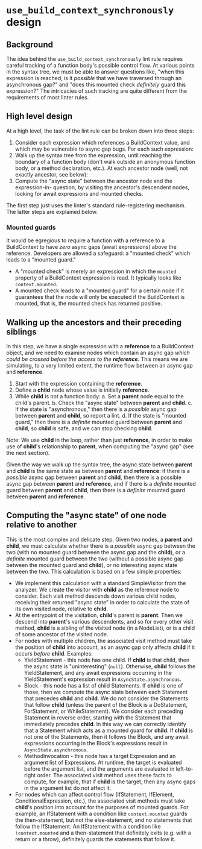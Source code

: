 # `use_build_context_synchronously` design

## Background

The idea behind the `use_build_context_synchronously` lint rule requires
careful tracking of a function body's possible control flow. At various points
in the syntax tree, we must be able to answer questions like, "when this
expression is reached, is it _possible_ that we have traversed through an
asynchronous gap?" and "does this mounted check _definitely_ guard this
expression?" The intricacies of such tracking are quite different from the
requirements of most linter rules.

## High level design

At a high level, the task of the lint rule can be broken down into three steps:

1. Consider each expression which references a BuildContext value, and which
   may be vulnerable to async gap bugs. For each such expression:
2. Walk up the syntax tree from the expression, until reaching the boundary of a
   function body (don't walk outside an anonymous function body, or a method
   declaration, etc.). At each ancestor node (well, not exactly ancestor, see
   below):
3. Compute the "async state" between the ancestor node and the expression-in-
   question, by visiting the ancestor's descendent nodes, looking for await
   expressions and mounted checks.

The first step just uses the linter's standard rule-registering mechanism. The
latter steps are explained below.

### Mounted guards

It would be egregious to require a function with a reference to a BuildContext
to have _zero_ async gaps (await expressions) above the reference. Developers
are allowed a safeguard: a "mounted check" which leads to a "mounted guard."

* A "mounted check" is merely an expression in which the `mounted` property of a
  BuildContext expression is read. It typically looks like `context.mounted`.
* A mounted check leads to a "mounted guard" for a certain node if it guarantees
  that the node will only be executed if the BuildContext is mounted, that is,
  the mounted check has returned positive.

## Walking up the ancestors and their preceding siblings

In this step, we have a single expression with a **reference** to a BuildContext
object, and we need to examine nodes which contain an async gap _which could be
crossed before the access to the **reference**_. This means we are simulating,
to a very limited extent, the runtime flow between an async gap and
**reference**.

1. Start with the expression containing the **reference**.
2. Define a **child** node whose value is initially **reference**.
3. While **child** is not a function body:
   a. Set a **parent** node equal to the child's parent.
   b. Check the "async state" between **parent** and **child**.
   c. If the state is "asynchronous," then there is a _possible_ async gap
      between **parent** and **child**, so report a lint.
   d. If the state is "mounted guard," then there is a _definite_ mounted
      guard between **parent** and **child**, so **child** is safe, and we can
      stop checking **child**.

Note: We use **child** in the loop, rather than just **reference**, in order to
make use of **child**'s relationship to **parent**, when computing the "async
gap" (see the next section).

Given the way we walk up the syntax tree, the async state between **parent** and
**child** is the same state as between **parent** and **reference**: if there is
a _possible_ async gap between **parent** and **child**, then there is a
possible async gap between **parent** and **reference**, and if there is a
_definite_ mounted guard between **parent** and **child**, then there is a
_definite_ mounted guard between **parent** and **reference**.

## Computing the "async state" of one node relative to another

This is the most complex and delicate step. Given two nodes, a **parent** and
**child**, we must calculate whether there is a _possible_ async gap between the
two (with no mounted guard between the async gap and the **child**), or a
_definite_ mounted guard between the two (without a possible async gap between
the mounted guard and **child**), or no interesting async state between the two.
This calculation is based on a few simple properties:

* We implement this calculation with a standard SimpleVisitor from the analyzer.
  We create the visitor with **child** as the reference node to consider. Each
  visit method descends down various child nodes, receiving their returned
  "async state" in order to calculate the state of its own visited node,
  relative to **child**.
* At the entrypoint of the visitation, **child**'s parent is **parent**. Then we
  descend into **parent**'s various descendents, and so for every other visit
  method, **child** is a sibling of the visited node (in a NodeList), or is a
  child of some ancestor of the visited node.
* For nodes with multiple children, the associated visit method must take the
  position of **child** into account, as an async gap only affects **child** if
  it occurs _before_ **child**. Examples:
  * YieldStatement - this node has one child. If **child** is that child, then
    the async state is "uninteresting" (`null`). Otherwise, **child** follows
    the YieldStatement, and any await expressions occurring in the
    YieldStatement's expression result in `AsyncState.asynchronous`.
  * Block - this node has a list of child Statements. If **child** is one of
    those, then we compute the async state between each Statement that precedes
    **child** and **child**. We do not consider the Statements that follow
    **child** (unless the parent of the Block is a DoStatement, ForStatement, or
    WhileStatement). We consider each preceding Statement in reverse order,
    starting with the Statement that immediately precedes **child**. In this way
    we can correctly identify that a Statement which acts as a mounted guard for
    **child**. If **child** is not one of the Statements, then it follows the
    Block, and any await expressions occurring in the Block's expressions result
    in `AsyncState.asynchronous`.
  * MethodInvocation - this node has a target Expression and an argument list of
    Expressions. At runtime, the target is evaluated before the argument list,
    and the arguments are evaluated in left-to-right order. The associated visit
    method uses these facts to compute, for example, that if **child** is the
    target, then any async gaps in the argument list do not affect it.
* For nodes which can affect control flow (IfStatement, IfElement,
  ConditionalExpression, etc.), the associated visit methods must take
  **child**'s position into account for the purposes of mounted guards. For
  example, an IfStatement with a condition like `context.mounted` guards the
  then-statement, but not the else-statement, and no statements that follow the
  IfStatement. An IfStatement with a condition like `!context.mounted` and a
  then-statement that definitely exits (e.g. with a return or a throw),
  definitely guards the statements that follow it.
